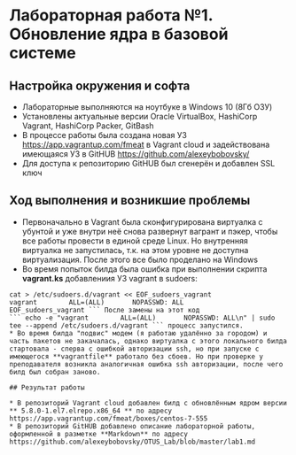 # Лабораторная работа №1.  Обновление ядра в базовой системе 

## Настройка окружения и софта

* Лабораторные выполняются на ноутбуке в Windows 10 (8Гб ОЗУ)
* Установлены актуальные версии Oracle VirtualBox, HashiCorp Vagrant, HashiCorp Packer, GitBash
* В процессе работы была создана новая УЗ  https://app.vagrantup.com/fmeat  в Vagrant cloud и задействована имеющаяся УЗ в GitHUB https://github.com/alexeybobovsky/
* Для доступа к репозиторию GitHUB был сгенерён и добавлен SSL ключ

## Ход выполнения и возникшие проблемы

* Первоначально в Vagrant была сконфигурирована виртуалка с убунтой и уже внутри неё снова развернут вагрант и пэкер, чтобы все работы провести в единой среде Linux. Но внутренняя виртуалка не запустилась, т.к. на этом уровне не доступна виртуализация. После этого все было проделано на Windows
* Во время попыток билда была ошибка при выполнении скрипта **vagrant.ks** добавлениия УЗ vagrant в sudoers: 
``` # Add vagrant to sudoers
cat > /etc/sudoers.d/vagrant << EOF_sudoers_vagrant
vagrant        ALL=(ALL)       NOPASSWD: ALL
EOF_sudoers_vagrant ``` После замены на этот код
``` echo -e "vagrant        ALL=(ALL)       NOPASSWD: ALL\n" | sudo tee --append /etc/sudoers.d/vagrant ``` процесс запустился.
* Во время билда "подвис" модем (я работаю удалённо за городом) и часть пакетов не закачалась, однако виртуалка с этого локального билда  стартовала - сперва с ошибкой авторизации ssh, но при запуске с имеющегося **vagrantfile** работало без сбоев. Но при проверке у преподавателя возникла аналогичная ошибка ssh авторизации, после чего билд был собран заново.

## Результат работы

* В репозиторий Vagrant cloud добавлен билд с обновлённым ядром версии ** 5.8.0-1.el7.elrepo.x86_64 ** по адресу https://app.vagrantup.com/fmeat/boxes/centos-7-555
* В репозиторий GitHUB добавлено описание лабораторной работы, оформленной в разметке **Markdown** по адресу https://github.com/alexeybobovsky/OTUS_Lab/blob/master/lab1.md


 


